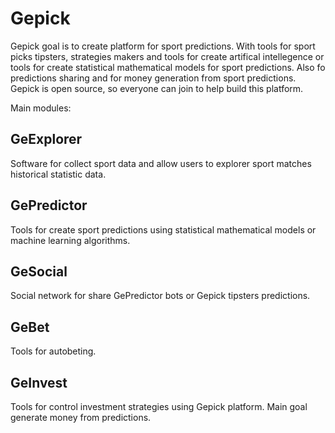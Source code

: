# Gepick

Gepick goal is to create platform for sport predictions. With tools for sport picks tipsters, strategies makers and tools for create artifical intellegence or tools for create statistical mathematical models for sport predictions. Also fo predictions sharing and for money generation from sport predictions. Gepick is open source, so everyone can join to help build this platform.

Main modules:

## GeExplorer 
Software for collect sport data and allow users to explorer sport matches historical statistic data.
## GePredictor 
Tools for create sport predictions using statistical mathematical models or machine learning algorithms.
## GeSocial 
Social network for share GePredictor bots or Gepick tipsters predictions.
## GeBet 
Tools for autobeting.
## GeInvest
Tools for control investment strategies using Gepick platform. Main goal generate money from predictions.
